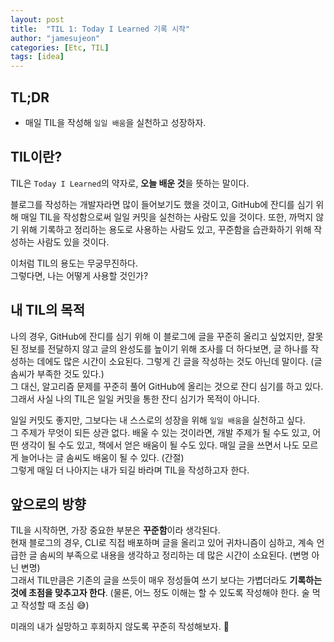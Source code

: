 ```yaml
---
layout: post
title:  "TIL 1: Today I Learned 기록 시작"
author: "jamesujeon"
categories: [Etc, TIL]
tags: [idea]
---
```


## TL;DR

- 매일 TIL을 작성해 `일일 배움`을 실천하고 성장하자.

## TIL이란?

TIL은 `Today I Learned`의 약자로, **오늘 배운 것**을 뜻하는 말이다.

블로그를 작성하는 개발자라면 많이 들어보기도 했을 것이고, GitHub에 잔디를 심기 위해 매일 TIL을 작성함으로써 일일 커밋을 실천하는 사람도 있을 것이다.
또한, 까먹지 않기 위해 기록하고 정리하는 용도로 사용하는 사람도 있고, 꾸준함을 습관화하기 위해 작성하는 사람도 있을 것이다.

이처럼 TIL의 용도는 무궁무진하다.  
그렇다면, 나는 어떻게 사용할 것인가?

## 내 TIL의 목적

나의 경우, GitHub에 잔디를 심기 위해 이 블로그에 글을 꾸준히 올리고 싶었지만,
잘못된 정보를 전달하지 않고 글의 완성도를 높이기 위해 조사를 더 하다보면, 글 하나를 작성하는 데에도 많은 시간이 소요된다.
그렇게 긴 글을 작성하는 것도 아닌데 말이다. (글 솜씨가 부족한 것도 있다.)  
그 대신, 알고리즘 문제를 꾸준히 풀어 GitHub에 올리는 것으로 잔디 심기를 하고 있다.
그래서 사실 나의 TIL은 일일 커밋을 통한 잔디 심기가 목적이 아니다.

일일 커밋도 좋지만, 그보다는 내 스스로의 성장을 위해 `일일 배움`을 실천하고 싶다.  
그 주제가 무엇이 되든 상관 없다.
배울 수 있는 것이라면, 개발 주제가 될 수도 있고, 어떤 생각이 될 수도 있고, 책에서 얻은 배움이 될 수도 있다.
매일 글을 쓰면서 나도 모르게 늘어나는 글 솜씨도 배움이 될 수 있다. (간절)  
그렇게 매일 더 나아지는 내가 되길 바라며 TIL을 작성하고자 한다.

## 앞으로의 방향

TIL을 시작하면, 가장 중요한 부분은 **꾸준함**이라 생각된다.  
현재 블로그의 경우, CLI로 직접 배포하며 글을 올리고 있어 귀차니즘이 심하고,
계속 언급한 글 솜씨의 부족으로 내용을 생각하고 정리하는 데 많은 시간이 소요된다. (변명 아닌 변명)  
그래서 TIL만큼은 기존의 글을 쓰듯이 매우 정성들여 쓰기 보다는 가볍더라도 **기록하는 것에 초점을 맞추고자 한다**.
(물론, 어느 정도 이해는 할 수 있도록 작성해야 한다. 술 먹고 작성할 때 조심 😅)

미래의 내가 실망하고 후회하지 않도록 꾸준히 작성해보자. 🙂
